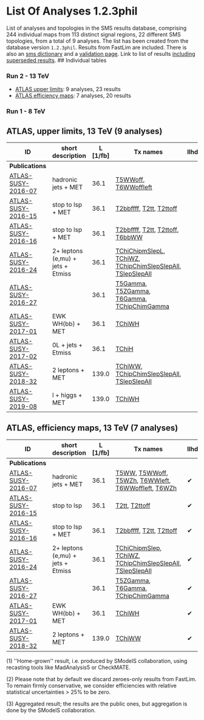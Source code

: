 

# List Of Analyses 1.2.3phil 
List of analyses and topologies in the SMS results database,
comprising 244 individual maps from 113 distinct signal regions, 22 different SMS topologies, from a total of 9 analyses.
The list has been created from the database version `1.2.3phil`.
Results from FastLim are included. There is also an  [sms dictionary](SmsDictionary123phil) and a [validation page](Validation123phil).
Link to list of results [including superseded results](ListOfAnalyses123philWithSuperseded).
    ## Individual tables
### Run 2 - 13 TeV
 * [ATLAS upper limits](#ATLASupperlimits13): 9  analyses, 23  results
 * [ATLAS efficiency maps](#ATLASefficiencymaps13): 7  analyses, 20  results
### Run 1 - 8 TeV

<a name="ATLASupperlimits13"></a>
## ATLAS, upper limits, 13 TeV (9 analyses)

| **ID** | **short description** | **L [1/fb]** | **Tx names** | **llhds** |
|--------|-----------------------|--------------|--------------|-----------|
| **Publications** | | | | |
| [ATLAS-SUSY-2016-07](https://atlas.web.cern.ch/Atlas/GROUPS/PHYSICS/PAPERS/SUSY-2016-07/)<a name="ATLAS-SUSY-2016-07"></a> | hadronic jets + MET | 36.1 | [T5WWoff](SmsDictionary123phil#T5WWoff), [T6WWoffleft](SmsDictionary123phil#T6WWoffleft) | |
| [ATLAS-SUSY-2016-15](https://atlas.web.cern.ch/Atlas/GROUPS/PHYSICS/PAPERS/SUSY-2016-15/)<a name="ATLAS-SUSY-2016-15"></a> | stop to lsp + MET | 36.1 | [T2bbffff](SmsDictionary123phil#T2bbffff), [T2tt](SmsDictionary123phil#T2tt), [T2ttoff](SmsDictionary123phil#T2ttoff) | |
| [ATLAS-SUSY-2016-16](https://atlas.web.cern.ch/Atlas/GROUPS/PHYSICS/PAPERS/SUSY-2016-16/)<a name="ATLAS-SUSY-2016-16"></a> | stop to lsp + MET | 36.1 | [T2bbffff](SmsDictionary123phil#T2bbffff), [T2tt](SmsDictionary123phil#T2tt), [T2ttoff](SmsDictionary123phil#T2ttoff), [T6bbWW](SmsDictionary123phil#T6bbWW) | |
| [ATLAS-SUSY-2016-24](https://atlas.web.cern.ch/Atlas/GROUPS/PHYSICS/PAPERS/SUSY-2016-24/)<a name="ATLAS-SUSY-2016-24"></a> | 2+ leptons (e,mu) + jets + Etmiss | 36.1 | [TChiChipmSlepL](SmsDictionary123phil#TChiChipmSlepL), [TChiWZ](SmsDictionary123phil#TChiWZ), [TChipChimSlepSlepAll](SmsDictionary123phil#TChipChimSlepSlepAll), [TSlepSlepAll](SmsDictionary123phil#TSlepSlepAll) | |
| [ATLAS-SUSY-2016-27](https://atlas.web.cern.ch/Atlas/GROUPS/PHYSICS/PAPERS/SUSY-2016-27/)<a name="ATLAS-SUSY-2016-27"></a> |  | 36.1 | [T5Gamma](SmsDictionary123phil#T5Gamma), [T5ZGamma](SmsDictionary123phil#T5ZGamma), [T6Gamma](SmsDictionary123phil#T6Gamma), [TChipChimGamma](SmsDictionary123phil#TChipChimGamma) | |
| [ATLAS-SUSY-2017-01](https://atlas.web.cern.ch/Atlas/GROUPS/PHYSICS/PAPERS/SUSY-2017-01/)<a name="ATLAS-SUSY-2017-01"></a> | EWK WH(bb) + MET | 36.1 | [TChiWH](SmsDictionary123phil#TChiWH) | |
| [ATLAS-SUSY-2017-02](https://atlas.web.cern.ch/Atlas/GROUPS/PHYSICS/PAPERS/SUSY-2017-02/)<a name="ATLAS-SUSY-2017-02"></a> | 0L + jets + Etmiss | 36.1 | [TChiH](SmsDictionary123phil#TChiH) | |
| [ATLAS-SUSY-2018-32](https://atlas.web.cern.ch/Atlas/GROUPS/PHYSICS/PAPERS/SUSY-2018-32/)<a name="ATLAS-SUSY-2018-32"></a> | 2 leptons + MET | 139.0 | [TChiWW](SmsDictionary123phil#TChiWW), [TChipChimSlepSlepAll](SmsDictionary123phil#TChipChimSlepSlepAll), [TSlepSlepAll](SmsDictionary123phil#TSlepSlepAll) | |
| [ATLAS-SUSY-2019-08](https://atlas.web.cern.ch/Atlas/GROUPS/PHYSICS/PAPERS/SUSY-2019-08/)<a name="ATLAS-SUSY-2019-08"></a> | l + higgs + MET | 139.0 | [TChiWH](SmsDictionary123phil#TChiWH) | |

<a name="ATLASefficiencymaps13"></a>
## ATLAS, efficiency maps, 13 TeV (7 analyses)

| **ID** | **short description** | **L [1/fb]** | **Tx names** | **llhds** |
|--------|-----------------------|--------------|--------------|-----------|
| **Publications** | | | | |
| [ATLAS-SUSY-2016-07](https://atlas.web.cern.ch/Atlas/GROUPS/PHYSICS/PAPERS/SUSY-2016-07/)<a name="ATLAS-SUSY-2016-07"></a> | hadronic jets + MET | 36.1 | [T5WW](SmsDictionary123phil#T5WW), [T5WWoff](SmsDictionary123phil#T5WWoff), [T5WZh](SmsDictionary123phil#T5WZh), [T6WWleft](SmsDictionary123phil#T6WWleft), [T6WWoffleft](SmsDictionary123phil#T6WWoffleft), [T6WZh](SmsDictionary123phil#T6WZh) |&#10004; |
| [ATLAS-SUSY-2016-15](https://atlas.web.cern.ch/Atlas/GROUPS/PHYSICS/PAPERS/SUSY-2016-15/)<a name="ATLAS-SUSY-2016-15"></a> | stop to lsp | 36.1 | [T2tt](SmsDictionary123phil#T2tt), [T2ttoff](SmsDictionary123phil#T2ttoff) |&#10004; |
| [ATLAS-SUSY-2016-16](https://atlas.web.cern.ch/Atlas/GROUPS/PHYSICS/PAPERS/SUSY-2016-16/)<a name="ATLAS-SUSY-2016-16"></a> | stop to lsp + MET | 36.1 | [T2bbffff](SmsDictionary123phil#T2bbffff), [T2tt](SmsDictionary123phil#T2tt), [T2ttoff](SmsDictionary123phil#T2ttoff) |&#10004; |
| [ATLAS-SUSY-2016-24](https://atlas.web.cern.ch/Atlas/GROUPS/PHYSICS/PAPERS/SUSY-2016-24/)<a name="ATLAS-SUSY-2016-24"></a> | 2+ leptons (e,mu) + jets + Etmiss | 36.1 | [TChiChipmSlep](SmsDictionary123phil#TChiChipmSlep), [TChiWZ](SmsDictionary123phil#TChiWZ), [TChipChimSlepSlepAll](SmsDictionary123phil#TChipChimSlepSlepAll), [TSlepSlepAll](SmsDictionary123phil#TSlepSlepAll) |&#10004; |
| [ATLAS-SUSY-2016-27](https://atlas.web.cern.ch/Atlas/GROUPS/PHYSICS/PAPERS/SUSY-2016-27/)<a name="ATLAS-SUSY-2016-27"></a> |  | 36.1 | [T5ZGamma](SmsDictionary123phil#T5ZGamma), [T6Gamma](SmsDictionary123phil#T6Gamma), [TChipChimGamma](SmsDictionary123phil#TChipChimGamma) |&#10004; |
| [ATLAS-SUSY-2017-01](https://atlas.web.cern.ch/Atlas/GROUPS/PHYSICS/PAPERS/SUSY-2017-01/)<a name="ATLAS-SUSY-2017-01"></a> | EWK WH(bb) + MET | 36.1 | [TChiWH](SmsDictionary123phil#TChiWH) |&#10004; |
| [ATLAS-SUSY-2018-32](https://atlas.web.cern.ch/Atlas/GROUPS/PHYSICS/PAPERS/SUSY-2018-32/)<a name="ATLAS-SUSY-2018-32"></a> | 2 leptons + MET | 139.0 | [TChiWW](SmsDictionary123phil#TChiWW) |&#10004; |


<a name='A1'>(1)</a> ''Home-grown'' result, i.e. produced by SModelS collaboration, using recasting tools like MadAnalysis5 or CheckMATE.

<a name='A2'>(2)</a> Please note that by default we discard zeroes-only results from FastLim. To remain firmly conservative, we consider efficiencies with relative statistical uncertainties > 25% to be zero.

<a name='A3'>(3)</a> Aggregated result; the results are the public ones, but aggregation is done by the SModelS collaboration.
